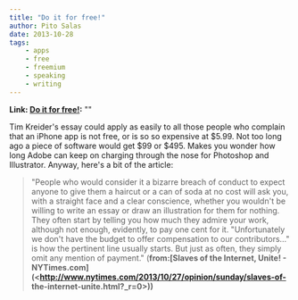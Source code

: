 ```yaml
---
title: "Do it for free!"
author: Pito Salas
date: 2013-10-28
tags:
    - apps
    - free
    - freemium
    - speaking
    - writing
---
```


**Link: [Do it for free!](None):** ""

Tim Kreider's essay could apply as easily to all those people who complain
that an iPhone app is not free, or is so so expensive at $5.99. Not too long
ago a piece of software would get $99 or $495. Makes you wonder how long Adobe
can keep on charging through the nose for Photoshop and Illustrator. Anyway,
here's a bit of the article:

> "People who would consider it a bizarre breach of conduct to expect anyone
> to give them a haircut or a can of soda at no cost will ask you, with a
> straight face and a clear conscience, whether you wouldn't be willing to
> write an essay or draw an illustration for them for nothing. They often
> start by telling you how much they admire your work, although not enough,
> evidently, to pay one cent for it. "Unfortunately we don't have the budget
> to offer compensation to our contributors…" is how the pertinent line
> usually starts. But just as often, they simply omit any mention of payment."
> (**from:[Slaves of the Internet, Unite! -
> NYTimes.com](<http://www.nytimes.com/2013/10/27/opinion/sunday/slaves-of-
> the-internet-unite.html?_r=0>))**




